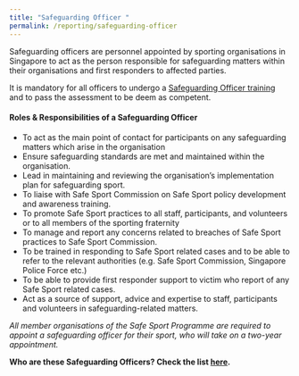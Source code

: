 ```yaml
---
title: "Safeguarding Officer "
permalink: /reporting/safeguarding-officer
---
```

Safeguarding officers are personnel appointed by sporting organisations in Singapore to act as the person responsible for safeguarding matters within their organisations and first responders to affected parties.

It is mandatory for all officers to undergo a [Safeguarding Officer training](training-and-education/safeguarding-officer-training) and to pass the assessment to be deem as competent. 

#### Roles & Responsibilities of a Safeguarding Officer
* To act as the main point of contact for participants on any safeguarding matters which arise in the organisation
* Ensure safeguarding standards are met and maintained within the organisation. 
* Lead in maintaining and reviewing the organisation’s implementation plan for safeguarding sport.
* To liaise with Safe Sport Commission on Safe Sport policy development and awareness training.
* To promote Safe Sport practices to all staff, participants, and volunteers or to all members of the sporting fraternity
* To manage and report any concerns related to breaches of Safe Sport practices to Safe Sport Commission.
* To be trained in responding to Safe Sport related cases and to be able to refer to the relevant authorities (e.g. Safe Sport Commission, Singapore Police Force etc.)
* To be able to provide first responder support to victim who report of any Safe Sport related cases.
* Act as a source of support, advice and expertise to staff, participants and volunteers in safeguarding-related matters.



*All member organisations of the Safe Sport Programme are required to appoint a safeguarding officer for their sport, who will take on a two-year appointment.*

**Who are these Safeguarding Officers? Check the list [here](/files/List%20of%20Safeguarding%20Officers%20Updated%20as%20of%208%20Nov%2021.pdf).**